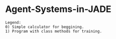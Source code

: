 # Agent-Systems-in-JADE

```
Legend:
0) Simple calculator for beggining.
1) Program with class methods for training.
```
